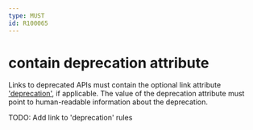 ```yaml
---
type: MUST
id: R100065
---
```


# contain deprecation attribute

Links to deprecated APIs must contain the optional link attribute ['deprecation'](https://tools.ietf.org/html/draft-kelly-json-hal-08#section-5.4), if applicable.
The value of the deprecation attribute must point to human-readable information about the deprecation.

TODO: Add link to 'deprecation' rules
